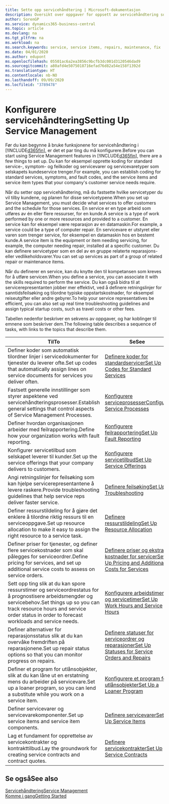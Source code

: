 ```yaml
---
title: Sette opp servicehåndtering | Microsoft-dokumentasjon
description: Oversikt over oppgaver for oppsett av servicehåndtering som er tilpasset måten organisasjonene håndterer tjenestene på.
author: SorenGP
ms.service: dynamics365-business-central
ms.topic: article
ms.devlang: na
ms.tgt_pltfrm: na
ms.workload: na
ms.search.keywords: service, service items, repairs, maintenance, fix
ms.date: 04/01/2020
ms.author: edupont
ms.openlocfilehash: 05501ac6a2ea3856c9bcfb3dc001d3120546dad9
ms.sourcegitcommit: a80afd4e5075018716efad76d82a54e158f1392d
ms.translationtype: HT
ms.contentlocale: nb-NO
ms.lasthandoff: 09/09/2020
ms.locfileid: "3789478"
---
```

# <a name="setting-up-service-management"></a><span data-ttu-id="5f487-103">Konfigurere servicehåndtering</span><span class="sxs-lookup"><span data-stu-id="5f487-103">Setting Up Service Management</span></span>
<span data-ttu-id="5f487-104">Før du kan begynne å bruke funksjonene for servicehåndtering i [!INCLUDE[d365fin](includes/d365fin_md.md)], er det et par ting du må konfigurere.</span><span class="sxs-lookup"><span data-stu-id="5f487-104">Before you can start using Service Management features in [!INCLUDE[d365fin](includes/d365fin_md.md)], there are a few things to set up.</span></span> <span data-ttu-id="5f487-105">Du kan for eksempel opprette koding for standard service-, symptom- og feilkoder og servicevarer og servicevaretyper som selskapets kundeservice trenger.</span><span class="sxs-lookup"><span data-stu-id="5f487-105">For example, you can establish coding for standard services, symptoms, and fault codes, and the service items and service item types that your company's customer service needs require.</span></span>  

<span data-ttu-id="5f487-106">Når du setter opp servicehåndtering, må du fastsette hvilke servicetyper du vil tilby kundene, og planen for disse servicetypene.</span><span class="sxs-lookup"><span data-stu-id="5f487-106">When you set up Service Management, you must decide what services to offer customers and the schedule for those services.</span></span> <span data-ttu-id="5f487-107">En service er en type arbeid som utføres av én eller flere ressurser, for en kunde.</span><span class="sxs-lookup"><span data-stu-id="5f487-107">A service is a type of work performed by one or more resources and provided to a customer.</span></span> <span data-ttu-id="5f487-108">En service kan for eksempel være reparasjon av en datamaskin.</span><span class="sxs-lookup"><span data-stu-id="5f487-108">For example, a service could be a type of computer repair.</span></span> <span data-ttu-id="5f487-109">En servicevare er utstyret eller varen som trenger service, for eksempel en datamaskin hos en bestemt kunde.</span><span class="sxs-lookup"><span data-stu-id="5f487-109">A service item is the equipment or item needing servicing, for example, the computer needing repair, installed at a specific customer.</span></span> <span data-ttu-id="5f487-110">Du kan definere servicetyper som en del av en gruppe relaterte reparasjons- eller vedlikeholdsvarer.</span><span class="sxs-lookup"><span data-stu-id="5f487-110">You can set up services as part of a group of related repair or maintenance items.</span></span>  
  
<span data-ttu-id="5f487-111">Når du definerer en service, kan du knytte den til kompetansen som kreves for å utføre servicen.</span><span class="sxs-lookup"><span data-stu-id="5f487-111">When you define a service, you can associate it with the skills required to perform the service.</span></span> <span data-ttu-id="5f487-112">Du kan også bidra til at servicerepresentanten jobber mer effektivt, ved å definere retningslinjer for sanntidsfeilsøking og tilordne typiske oppstartskostnader, for eksempel reiseutgifter eller andre gebyrer.</span><span class="sxs-lookup"><span data-stu-id="5f487-112">To help your service representatives be efficient, you can also set up real time troubleshooting guidelines and assign typical startup costs, such as travel costs or other fees.</span></span>  

<span data-ttu-id="5f487-113">Tabellen nedenfor beskriver en sekvens av oppgaver, og har koblinger til emnene som beskriver dem.</span><span class="sxs-lookup"><span data-stu-id="5f487-113">The following table describes a sequence of tasks, with links to the topics that describe them.</span></span>  
  
| <span data-ttu-id="5f487-114">Til</span><span class="sxs-lookup"><span data-stu-id="5f487-114">To</span></span> | <span data-ttu-id="5f487-115">Se</span><span class="sxs-lookup"><span data-stu-id="5f487-115">See</span></span> |
| --- | --- |
| <span data-ttu-id="5f487-116">Definer koder som automatisk tilordner linjer i servicedokumenter for tjenester du leverer ofte.</span><span class="sxs-lookup"><span data-stu-id="5f487-116">Set up codes that automatically assign lines on service documents for services you deliver often.</span></span> |[<span data-ttu-id="5f487-117">Definere koder for standardservicer</span><span class="sxs-lookup"><span data-stu-id="5f487-117">Set Up Codes for Standard Services</span></span>](service-how-setup-service-coding.md)|
| <span data-ttu-id="5f487-118">Fastsett generelle innstillinger som styrer aspektene ved servicehåndteringsprosesser.</span><span class="sxs-lookup"><span data-stu-id="5f487-118">Establish general settings that control aspects of Service Management Processes.</span></span>|[<span data-ttu-id="5f487-119">Konfigurere serviceprosesser</span><span class="sxs-lookup"><span data-stu-id="5f487-119">Configure Service Processes</span></span>](service-setup-service-processes.md)|
| <span data-ttu-id="5f487-120">Definer hvordan organisasjonen arbeider med feilrapportering.</span><span class="sxs-lookup"><span data-stu-id="5f487-120">Define how your organization works with fault reporting.</span></span> |[<span data-ttu-id="5f487-121">Konfigurere feilrapportering</span><span class="sxs-lookup"><span data-stu-id="5f487-121">Set Up Fault Reporting</span></span>](service-how-setup-fault-reporting.md) |
| <span data-ttu-id="5f487-122">Konfigurer servicetilbud som selskapet leverer til kunder.</span><span class="sxs-lookup"><span data-stu-id="5f487-122">Set up the service offerings that your company delivers to customers.</span></span>|[<span data-ttu-id="5f487-123">Konfigurere servicetilbud</span><span class="sxs-lookup"><span data-stu-id="5f487-123">Set Up Service Offerings</span></span>](service-how-setup-service-offerings.md)|
| <span data-ttu-id="5f487-124">Angi retningslinjer for feilsøking som kan hjelpe servicerepresentantene å levere raskere.</span><span class="sxs-lookup"><span data-stu-id="5f487-124">Provide troubleshooting guidelines that help service reps deliver faster service.</span></span> |[<span data-ttu-id="5f487-125">Definere feilsøking</span><span class="sxs-lookup"><span data-stu-id="5f487-125">Set Up Troubleshooting</span></span>](service-how-setup-troubleshooting.md) |
| <span data-ttu-id="5f487-126">Definer ressurstildeling for å gjøre det enklere å tilordne riktig ressurs til en serviceoppgave.</span><span class="sxs-lookup"><span data-stu-id="5f487-126">Set up resource allocation to make it easy to assign the right resource to a service task.</span></span> |[<span data-ttu-id="5f487-127">Definere ressurstildeling</span><span class="sxs-lookup"><span data-stu-id="5f487-127">Set Up Resource Allocation</span></span>](service-how-setup-resource-allocation.md) |
| <span data-ttu-id="5f487-128">Definer priser for tjenester, og definer flere servicekostnader som skal pålegges for serviceordrer.</span><span class="sxs-lookup"><span data-stu-id="5f487-128">Define pricing for services, and set up additional service costs to assess on service orders.</span></span> |[<span data-ttu-id="5f487-129">Definere priser og ekstra kostnader for servicer</span><span class="sxs-lookup"><span data-stu-id="5f487-129">Set Up Pricing and Additional Costs for Services</span></span>](service-how-setup-service-costs-pricing.md)|
| <span data-ttu-id="5f487-130">Sett opp ting slik at du kan spore ressurstimer og serviceordrestatus for å prognostisere arbeidsmengder og servicebehov.</span><span class="sxs-lookup"><span data-stu-id="5f487-130">Set things up so you can track resource hours and service order status in order to forecast workloads and service needs.</span></span>|[<span data-ttu-id="5f487-131">Konfigurere arbeidstimer og servicetimer</span><span class="sxs-lookup"><span data-stu-id="5f487-131">Set Up Work Hours and Service Hours</span></span>](service-how-setup-work-service-hours.md)|
| <span data-ttu-id="5f487-132">Definer alternativer for reparasjonsstatus slik at du kan overvåke fremdriften på reparasjonene.</span><span class="sxs-lookup"><span data-stu-id="5f487-132">Set up repair status options so that you can monitor progress on repairs.</span></span> | [<span data-ttu-id="5f487-133">Definere statuser for serviceordrer og reparasjoner</span><span class="sxs-lookup"><span data-stu-id="5f487-133">Set Up Statuses for Service Orders and Repairs</span></span>](service-order-repair-status.md)|
| <span data-ttu-id="5f487-134">Definer et program for utlånsobjekter, slik at du kan låne ut en erstatning mens du arbeider på servicevare.</span><span class="sxs-lookup"><span data-stu-id="5f487-134">Set up a loaner program, so you can lend a substitute while you work on a service item.</span></span> |[<span data-ttu-id="5f487-135">Konfigurere et program for utlånsobjekter</span><span class="sxs-lookup"><span data-stu-id="5f487-135">Set Up a Loaner Program</span></span>](service-how-setup-loaner-program.md) |
| <span data-ttu-id="5f487-136">Definer servicevarer og servicevarekomponenter.</span><span class="sxs-lookup"><span data-stu-id="5f487-136">Set up service items and service item components.</span></span> |[<span data-ttu-id="5f487-137">Definere servicevarer</span><span class="sxs-lookup"><span data-stu-id="5f487-137">Set Up Service Items</span></span>](service-how-setup-service-items.md) |
| <span data-ttu-id="5f487-138">Lag et fundament for opprettelse av servicekontrakter og kontrakttilbud.</span><span class="sxs-lookup"><span data-stu-id="5f487-138">Lay the groundwork for creating service contracts and contract quotes.</span></span> |[<span data-ttu-id="5f487-139">Definere servicekontrakter</span><span class="sxs-lookup"><span data-stu-id="5f487-139">Set Up Service Contracts</span></span>](service-how-setup-service-contracts.md) |

## <a name="see-also"></a><span data-ttu-id="5f487-140">Se også</span><span class="sxs-lookup"><span data-stu-id="5f487-140">See also</span></span>
[<span data-ttu-id="5f487-141">Servicehåndtering</span><span class="sxs-lookup"><span data-stu-id="5f487-141">Service Management</span></span>](service-service.md)  
[<span data-ttu-id="5f487-142">Komme i gang</span><span class="sxs-lookup"><span data-stu-id="5f487-142">Getting Started</span></span>](product-get-started.md)  
